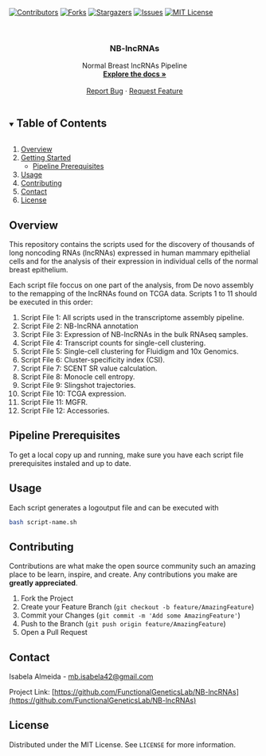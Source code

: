 [![Contributors][contributors-shield]][contributors-url]
[![Forks][forks-shield]][forks-url]
[![Stargazers][stars-shield]][stars-url]
[![Issues][issues-shield]][issues-url]
[![MIT License][license-shield]][license-url]

<!-- PROJECT LOGO -->
<br />
<p align="center">
  <a href="https://github.com/FunctionalGeneticsLab/NB-lncRNAs">
    <!-- <img src="images/pipelineSimplels.png" alt="Logo" width=400>-->
  </a>

  <h3 align="center">NB-lncRNAs</h3>

  <p align="center">
    Normal Breast lncRNAs Pipeline
    <br />
    <a href="https://github.com/FunctionalGeneticsLab/NB-lncRNAs"><strong>Explore the docs »</strong></a>
    <br />
    <br />
    <!--<a href="https://github.com/FunctionalGeneticsLab/NB-lncRNAs">View Demo</a>
    ·--->
    <a href="https://github.com/FunctionalGeneticsLab/NB-lncRNAs/issues">Report Bug</a>
    ·
    <a href="https://github.com/FunctionalGeneticsLab/NB-lncRNAs/issues">Request Feature</a>
  </p>
</p>

<!-- TABLE OF CONTENTS -->
<details open="open">
  <summary><h2 style="display: inline-block">Table of Contents</h2></summary>
  <ol>
    <li>
      <a href="#overview">Overview</a>
    </li>
    <li>
      <a href="#getting-started">Getting Started</a>
      <ul>
        <li><a href="#pipeline-prerequisites">Pipeline Prerequisites</a></li>
      </ul>
    </li>
    <li><a href="#usage">Usage</a></li>
    <li><a href="#contributing">Contributing</a></li>
    <li><a href="#contact">Contact</a></li>
    <li><a href="#license">License</a></li>
  </ol>
</details>

<!-- ABOUT THE PROJECT -->
## Overview

This repository contains the scripts used for the discovery of thousands of long noncoding RNAs (lncRNAs) expressed in human mammary epithelial cells and for the analysis of their expression in individual cells of the normal breast epithelium.

Each script file foccus on one part of the analysis, from De novo assembly to the remapping of the lncRNAs found on TCGA data. Scripts 1 to 11 should be executed in this order:

1. Script File 1: All scripts used in the transcriptome assembly pipeline.
2. Script File 2: NB-lncRNA annotation
3. Script File 3: Expression of NB-lncRNAs in the bulk RNAseq samples.
4. Script File 4: Transcript counts for single-cell clustering.
5. Script File 5: Single-cell clustering for Fluidigm and 10x Genomics.
6. Script File 6: Cluster-specificity index (CSI).
7. Script File 7: SCENT SR value calculation.
8. Script File 8: Monocle cell entropy.
9. Script File 9: Slingshot trajectories.
10. Script File 10: TCGA expression.
11. Script File 11: MGFR.
12. Script File 12: Accessories.
<!-- GETTING STARTED -->
## Pipeline Prerequisites

To get a local copy up and running, make sure you have each script file prerequisites instaled and up to date.

<!--  To get a local copy up and running, make sure you have the following prerequisites instaled and up to date (according to each script file mentioned before):

1. Script File 1 -->

<!-- USAGE EXAMPLES -->
## Usage

Each script generates a logoutput file and can be executed with 
```sh
bash script-name.sh
```

<!-- CONTRIBUTING -->
## Contributing

Contributions are what make the open source community such an amazing place to be learn, inspire, and create. Any contributions you make are **greatly appreciated**.

1. Fork the Project
2. Create your Feature Branch (`git checkout -b feature/AmazingFeature`)
3. Commit your Changes (`git commit -m 'Add some AmazingFeature'`)
4. Push to the Branch (`git push origin feature/AmazingFeature`)
5. Open a Pull Request


<!-- ACKNOWLEDGEMENTS
## Acknowledgements

* []()
* []()
* []() -->


<!-- CONTACT -->
## Contact

Isabela Almeida - mb.isabela42@gmail.com

Project Link: [https://github.com/FunctionalGeneticsLab/NB-lncRNAs](https://github.com/FunctionalGeneticsLab/NB-lncRNAs)

<!-- LICENSE -->
## License

Distributed under the MIT License. See `LICENSE` for more information.


<!-- MARKDOWN LINKS & IMAGES -->
<!-- https://www.markdownguide.org/basic-syntax/#reference-style-links -->
[contributors-shield]: https://img.shields.io/github/contributors/FunctionalGeneticsLab/NB-lncRNAs.svg?style=for-the-badge
[contributors-url]: https://github.com/FunctionalGeneticsLab/NB-lncRNAs/graphs/contributors
[forks-shield]: https://img.shields.io/github/forks/FunctionalGeneticsLab/NB-lncRNAs.svg?style=for-the-badge
[forks-url]: https://github.com/FunctionalGeneticsLab/NB-lncRNAs/network/members
[stars-shield]: https://img.shields.io/github/stars/FunctionalGeneticsLab/NB-lncRNAs.svg?style=for-the-badge
[stars-url]: https://github.com/FunctionalGeneticsLab/NB-lncRNAs/stargazers
[issues-shield]: https://img.shields.io/github/issues/FunctionalGeneticsLab/NB-lncRNAs.svg?style=for-the-badge
[issues-url]: https://github.com/FunctionalGeneticsLab/NB-lncRNAs/issues
[license-shield]: https://img.shields.io/github/license/FunctionalGeneticsLab/NB-lncRNAs.svg?style=for-the-badge
[license-url]: https://github.com/FunctionalGeneticsLab/NB-lncRNAs/blob/master/LICENSE.txt
[linkedin-shield]: https://img.shields.io/badge/-LinkedIn-black.svg?style=for-the-badge&logo=linkedin&colorB=555
